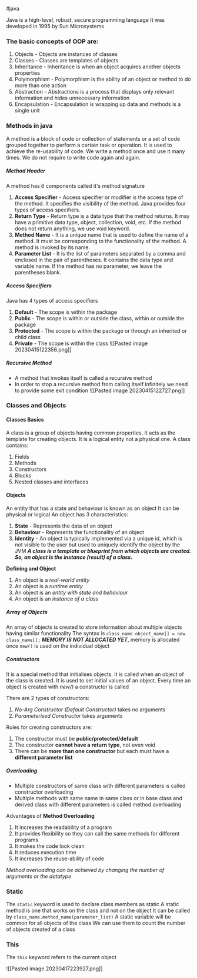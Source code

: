 
#java 

Java is a high-level, robust, secure programming language
It was developed in 1995 by Sun Microsystems

### The basic concepts of OOP are:
1. Objects - Objects are instances of classes
2. Classes - Classes are templates of objects
3. Inheritance - Inheritance is when an object acquires another objects properties
4. Polymorphism - Polymorphism is the ability of an object or method to do more than one action
5. Abstraction - Abstractions is a process that displays only relevant information and hides unnecessary information
6. Encapsulation - Encapsulation is wrapping up data and methods is a single unit

### Methods in java
A method is a block of code or collection of statements or a set of code grouped together to perform a certain task or operation. It is used to achieve the re-usability of code. We write a method once and use it many times. We do not require to write code again and again.

##### Method Header
A method has 6 components called it's method signature
1. **Access Specifier** - Access specifier or modifier is the access type of the method. It specifies the visibility of the method. Java provides four types of access specifiers.
2. **Return Type** - Return type is a data type that the method returns. It may have a primitive data type, object, collection, void, etc. If the method does not return anything, we use void keyword.
3. **Method Name** - It is a unique name that is used to define the name of a method. It must be corresponding to the functionality of the method. A method is invoked by its name.
4. **Parameter List** - It is the list of parameters separated by a comma and enclosed in the pair of parentheses. It contains the data type and variable name. If the method has no parameter, we leave the parentheses blank.

##### Access Specifiers
Java has 4 types of access specifiers
1. **Default** - The scope is within the package
2. **Public** - The scope is within or outside the class, within or outside the package
3. **Protected** - The scope is within the package or through an inherited or child class
4. **Private** - The scope is within the class
![[Pasted image 20230415122356.png]]

##### Recursive Method
- A method that invokes itself is called a recursive method
- In order to stop a recursive method from calling itself infinitely we need to provide some exit condition
![[Pasted image 20230415122727.png]]

### Classes and Objects
#### Classes Basics
A class is a group of objects having common properties, It acts as the template for creating objects. It is a logical entity not a physical one. 
A class contains:
1. Fields
2. Methods
3. Constructors
4. Blocks
5. Nested classes and interfaces

#### Objects
An entity that has a state and behaviour is known as an object
It can be physical or logical
An object has 3 characteristics: 
1. **State** - Represents the data of an object
2. **Behaviour** - Represents the functionality of an object
3. **Identity** - An object is typically implemented via a unique id, which is not visible to the user but used to uniquely identify the object by the JVM
***A class is a template or blueprint from which objects are created. So, an object is the instance (result) of a class.***

**Defining and Object**
1. An object is a *real-world entity*
2. An object is a *runtime entity*
3. An object is an *entity with state and behaviour*
4. An object is an *instance of a class*

##### Array of Objects
An array of objects is created to store information about multiple objects having similar functionality
The syntax is `class_name object_name[] = new class_name[];`
***MEMORY IS NOT ALLOCATED YET***, memory is allocated once `new()` is used on the individual object

##### Constructors
It is a special method that initialises objects.
It is called when an object of the class is created.
It is used to set initial values of an object.
Every time an object is created with *new()* a constructor is called

There are 2 types of constructors:
1. *No-Arg Constructor (Default Constructor)* takes no arguments
2. *Parameterised Constructor* takes arguments

Rules for creating constructors are:
1. The constructor must be **public/protected/default**
2. The constructor **cannot have a return type**, not even void
3. There can be **more than one constructor** but each must have a **different parameter list**

##### Overloading
- Multiple constructors of same class with different parameters is called constructor overloading
- Multiple methods with same name in same class or in base class and derived class with different parameters is called method overloading

Advantages of **Method Overloading**
1. It increases the readability of a program
2. It provides flexibility so they can call the same methods for different programs
3. It makes the code look clean
4. It reduces execution time
5. It increases the reuse-ability of code

*Method overloading can be achieved by changing the number of arguments or the datatype*

### Static 
The `static` keyword is used to declare class members as static
A static method is one that works on the class and not on the object
It can be called by `class_name.method_name(parameter_list)`
A static variable will be common for all objects of the class
We can use them to count the number of objects created of a class

### This
The `this` keyword refers to the current object

![[Pasted image 20230417223927.png]]
